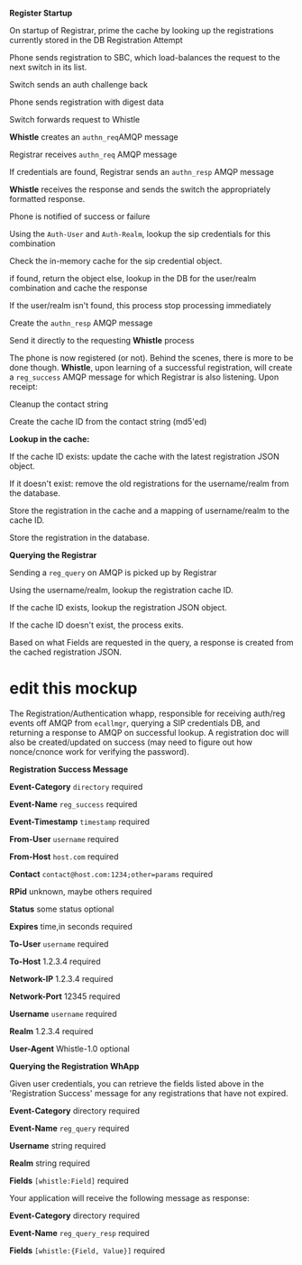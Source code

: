 **Register Startup**


On startup of Registrar, prime the cache by looking up the registrations currently stored in the DB Registration Attempt

Phone sends registration to SBC, which load-balances the request to the next switch in its list.

Switch sends an auth challenge back

Phone sends registration with digest data

Switch forwards request to Whistle

**Whistle** creates an `authn_req`AMQP message

Registrar receives `authn_req` AMQP message

If credentials are found, Registrar sends an `authn_resp` AMQP message

**Whistle** receives the response and sends the switch the appropriately formatted response.

Phone is notified of success or failure

Using the `Auth-User` and `Auth-Realm`, lookup the sip credentials for this combination

Check the in-memory cache for the sip credential object.

if found, return the object else, lookup in the DB for the user/realm combination and cache the response

If the user/realm isn't found, this process stop processing immediately

Create the `authn_resp` AMQP message

Send it directly to the requesting **Whistle** process

The phone is now registered (or not). Behind the scenes, there is more to be done though. **Whistle**, upon learning of a successful registration, will create a `reg_success` AMQP message for which Registrar is also listening. Upon receipt:

Cleanup the contact string

Create the cache ID from the contact string (md5'ed)


**Lookup in the cache:**

If the cache ID exists: update the cache with the latest registration JSON object.

If it doesn't exist: remove the old registrations for the username/realm from the database.

Store the registration in the cache and a mapping of username/realm to the cache ID.

Store the registration in the database.


**Querying the Registrar**

Sending a `reg_query` on AMQP is picked up by Registrar

Using the username/realm, lookup the registration cache ID.

If the cache ID exists, lookup the registration JSON object.

If the cache ID doesn't exist, the process exits.

Based on what Fields are requested in the query, a response is created from the cached registration JSON.
 
 
# edit this mockup

The Registration/Authentication whapp, responsible for receiving auth/reg events off AMQP from `ecallmgr`, querying a SIP credentials DB, 
and returning a response to AMQP on successful lookup. A registration doc will also be created/updated on success (may need to figure out how nonce/cnonce work for verifying the password).

**Registration Success Message**

**Event-Category** `directory` required

**Event-Name** `reg_success` required

**Event-Timestamp** `timestamp` required

**From-User** `username` required

**From-Host** `host.com` required

**Contact** `contact@host.com:1234;other=params` required

**RPid** unknown, maybe others required

**Status** some status optional

**Expires** time,in seconds required

**To-User** `username` required

**To-Host** 1.2.3.4 required

**Network-IP** 1.2.3.4 required

**Network-Port** 12345 required

**Username** `username` required

**Realm** 1.2.3.4 required

**User-Agent** Whistle-1.0 optional


**Querying the Registration WhApp**

Given user credentials, you can retrieve the fields listed above in the 'Registration Success' message for any registrations that have not expired.


**Event-Category** directory required

**Event-Name** `reg_query` required

**Username** string required

**Realm** string required

**Fields** `[whistle:Field]` required


Your application will receive the following message as response:

**Event-Category** directory required

**Event-Name** `reg_query_resp` required

**Fields** `[whistle:{Field, Value}]` required
